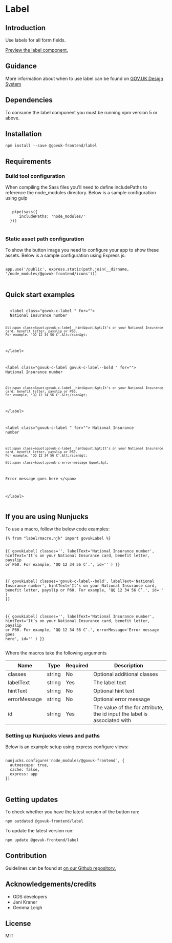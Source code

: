 


<h1 class="govuk-u-heading-36">
Label
</h1>

<h2 class="govuk-u-heading-24">Introduction</h2>
<p class="govuk-u-core-24">
  Use labels for all form fields.
</p>


<p class="govuk-u-copy-19">
<a href="http://govuk-frontend-review.herokuapp.com/components/label/preview">Preview the label component.
</a>
</p>

<h2 class="govuk-u-heading-24">Guidance</h2>

<p class="govuk-u-copy-19">
  More information about when to use label can be found on <a href="http://www.linktodesignsystem.com/label" title="Link to read guidance on the use of label on Gov.uk Design system website">GOV.UK Design System</a>
</p>

<h2 class="govuk-u-heading-24">Dependencies</h2>

<p class="govuk-u-copy-19">To consume the label component you must be running npm version 5 or above. </p>

<p class="govuk-u-copy-19"></p>

<h2 class="govuk-u-heading-24">Installation</h2>
<pre><code>npm install --save @govuk-frontend/label</code></pre>

<h2 class="govuk-u-heading-24">Requirements</h2>
<h3 class="govuk-u-bold-19">Build tool configuration</h3>
<p class="govuk-u-copy-19">When compiling the Sass files you'll need to define includePaths to reference the node_modules directory. Below is a sample configuration using gulp</p>
<pre>
<code>
  .pipe(sass({
      includePaths: 'node_modules/'
  }))
</code>
</pre>

<h3 class="govuk-u-bold-19">Static asset path configuration</h3>
<p class="govuk-u-copy-19">To show the button image you need to configure your app to show these assets. Below is a sample configuration using Express js:</p>
<pre>
<code>
app.use('/public', express.static(path.join(__dirname, '/node_modules/@govuk-frontend/icons')))
</code>
</pre>

<h2 class="govuk-u-heading-24">Quick start examples</h2>
<p class="govuk-u-copy-19"></p>
<pre>
<code>
  &lt;label class=&quot;govuk-c-label &quot; for=&quot;&quot;&gt;
  National Insurance number

    &lt;span class=&quot;govuk-c-label__hint&quot;&gt;It’s on your National Insurance card, benefit letter, payslip or P60.
    For example, ‘QQ 12 34 56 C’.&lt;/span&gt;

&lt;/label&gt;



&lt;label class=&quot;govuk-c-label  govuk-c-label--bold &quot; for=&quot;&quot;&gt;
  National Insurance number

    &lt;span class=&quot;govuk-c-label__hint&quot;&gt;It’s on your National Insurance card, benefit letter, payslip or P60.
    For example, ‘QQ 12 34 56 C’.&lt;/span&gt;

&lt;/label&gt;



&lt;label class=&quot;govuk-c-label &quot; for=&quot;&quot;&gt;
  National Insurance number

    &lt;span class=&quot;govuk-c-label__hint&quot;&gt;It’s on your National Insurance card, benefit letter, payslip or P60.
    For example, ‘QQ 12 34 56 C’.&lt;/span&gt;

    &lt;span class=&quot;govuk-c-error-message &quot;&gt;
  Error message goes here
&lt;/span&gt;

&lt;/label&gt;
</code>
</pre>


<h2 class="govuk-u-heading-24">If you are using Nunjucks</h2>
<p class="govuk-u-copy-19">To use a macro, follow the below code examples:</p>
<pre><code>{% from &quot;label/macro.njk&quot; import govukLabel %}

{{ govukLabel(
  classes=&#39;&#39;,
  labelText=&#39;National Insurance number&#39;,
  hintText=&#39;It’s on your National Insurance card, benefit letter, payslip or P60.
    For example, ‘QQ 12 34 56 C’.&#39;,
  id=&#39;&#39;
  )
}}

{{ govukLabel(
  classes=&#39;govuk-c-label--bold&#39;,
  labelText=&#39;National Insurance number&#39;,
  hintText=&#39;It’s on your National Insurance card, benefit letter, payslip or P60.
    For example, ‘QQ 12 34 56 C’.&#39;,
  id=&#39;&#39;
  )
}}

{{ govukLabel(
  classes=&#39;&#39;,
  labelText=&#39;National Insurance number&#39;,
  hintText=&#39;It’s on your National Insurance card, benefit letter, payslip or P60.
    For example, ‘QQ 12 34 56 C’.&#39;,
  errorMessage=&#39;Error message goes here&#39;,
  id=&#39;&#39;
  )
}}
</code></pre>

<p class="govuk-u-copy-19">Where the macros take the following arguments</p>

<div>

<!-- TODO: Use the table macro here and pass it component argument data -->
| Name          | Type    | Required  | Description
|---            |---      |---        |---
| classes       | string  | No        | Optional additional classes
| labelText     | string  | Yes       | The label text
| hintText      | string  | No        | Optional hint text
| errorMessage  | string  | No        | Optional error message
| id            | string  | Yes       | The value of the for attribute, the id input the label is associated with

</div>

<h3 class="govuk-u-bold-19">Setting up Nunjucks views and paths</h3>
<p class="govuk-u-copy-19">Below is an example setup using express configure views:</p>
<pre>
<code>
nunjucks.configure('node_modules/@govuk-frontend`, {
  autoescape: true,
  cache: false,
  express: app
})
</code>
</pre>

<h2 class="govuk-u-heading-24">Getting updates</h2>

<p class="govuk-u-copy-19">To check whether you have the latest version of the button run:</p>

<pre><code>npm outdated @govuk-frontend/label</code></pre>

<p class="govuk-u-copy-19">To update the latest version run:</p>

<pre><code>npm update @govuk-frontend/label</code></pre>

<h2 class="govuk-u-heading-24">Contribution</h2>
<p class="govuk-u-copy-19">
  Guidelines can be found at <a href="https://github.com/alphagov/govuk-frontend/blob/master/CONTRIBUTING.md" title="link to contributing guidelines on our github repository">on our Github repository.</a>
</p>

<h2 class="govuk-u-heading-24">Acknowledgements/credits</h2>

<ul class="govuk-c-list ">

  <li>
        GDS developers
  </li>
  <li>
        Jani Kraner
  </li>
  <li>
        Gemma Leigh
  </li>

</ul>


<h2 class="govuk-u-heading-24">License</h2>
<p class="govuk-u-copy-19">MIT</p>
